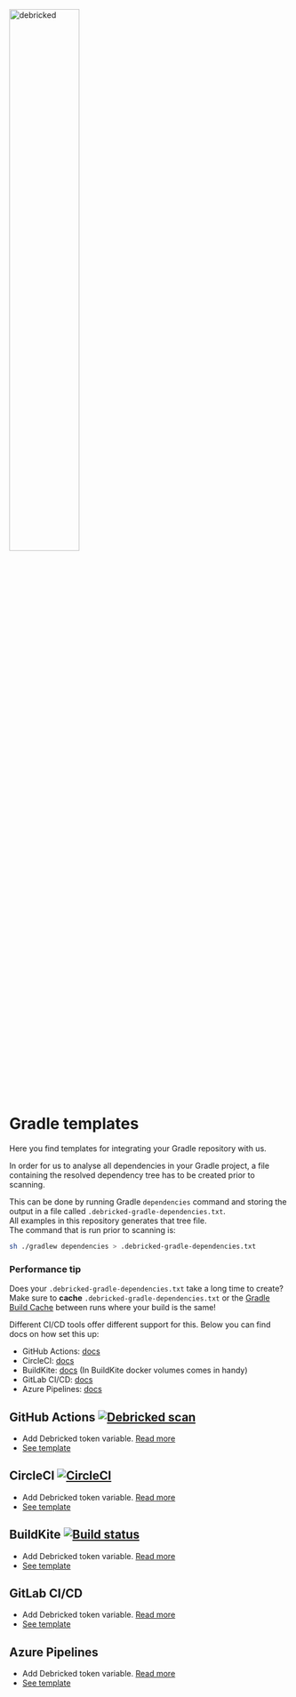 <img src="https://debricked.com/build/images/blueLogo.d39f7709.svg" alt="debricked" width="50%"  align="top"/>  

# Gradle templates
Here you find templates for integrating your Gradle repository with us.

In order for us to analyse all dependencies in your Gradle project, a file containing the resolved dependency tree has to be created prior to scanning.

This can be done by running Gradle `dependencies` command and storing the output in a file called `.debricked-gradle-dependencies.txt`.  
All examples in this repository generates that tree file.  
The command that is run prior to scanning is:
```sh
sh ./gradlew dependencies > .debricked-gradle-dependencies.txt
```
### Performance tip
Does your `.debricked-gradle-dependencies.txt` take a long time to create?  
Make sure to **cache** `.debricked-gradle-dependencies.txt` or the [Gradle Build Cache](https://docs.gradle.org/current/userguide/build_cache.html) between runs where your build is the same!

Different CI/CD tools offer different support for this. Below you can find docs on how set this up:
- GitHub Actions: [docs](https://github.com/actions/cache)
- CircleCI: [docs](https://circleci.com/docs/2.0/caching/)
- BuildKite: [docs](https://github.com/buildkite/gradle-docker-example) (In BuildKite docker volumes comes in handy)
- GitLab CI/CD: [docs](https://docs.gitlab.com/ee/ci/caching/)
- Azure Pipelines: [docs](https://docs.microsoft.com/en-us/azure/devops/pipelines/release/caching?view=azure-devops#gradle)

## GitHub Actions [![Debricked scan](https://github.com/debricked/gradle-templates/actions/workflows/debricked.yml/badge.svg)](https://github.com/debricked/gradle-templates/actions/workflows/debricked.yml)
- Add Debricked token variable. [Read more](https://debricked.com/docs/integrations/ci-build-systems/github.html#github-actions)
- [See template](.github/workflows/debricked.yml)

## CircleCI [![CircleCI](https://circleci.com/gh/debricked/gradle-templates/tree/main.svg?style=svg)](https://circleci.com/gh/debricked/gradle-templates/tree/main)
- Add Debricked token variable. [Read more](https://debricked.com/docs/integrations/ci-build-systems/circle-ci.html)
- [See template](.circleci/config.yml)

## BuildKite [![Build status](https://badge.buildkite.com/cfa55dd090d068f438bc72c2a1a79b2052da8d9c77dcd7edbf.svg)](https://buildkite.com/debricked/gradle-templates)
- Add Debricked token variable. [Read more](https://buildkite.com/docs/pipelines/environment-variables#defining-your-own)
- [See template](.buildkite/pipeline.yml)

## GitLab CI/CD
- Add Debricked token variable. [Read more](https://debricked.com/docs/integrations/ci-build-systems/gitlab.html#integrating-using-an-access-token)
- [See template](.gitlab-ci.yml)

## Azure Pipelines
- Add Debricked token variable. [Read more](https://debricked.com/docs/integrations/ci-build-systems/azure-devops.html)
- [See template](azure-pipelines.yml)
